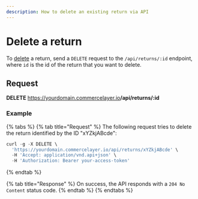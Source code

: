 ```yaml
---
description: How to delete an existing return via API
---
```


# Delete a return

To <a href="https://docs.commercelayer.io/developers/deleting-resources" target="_blank">delete</a> a return, send a `DELETE` request to the `/api/returns/:id` endpoint, where `id` is the id of the return that you want to delete.

## Request

**DELETE** https://yourdomain.commercelayer.io<b>/api/returns/:id</b>

### Example

{% tabs %}
{% tab title="Request" %}
The following request tries to delete the return identified by the ID "xYZkjABcde":

```javascript
curl -g -X DELETE \
  'https://yourdomain.commercelayer.io/api/returns/xYZkjABcde' \
  -H 'Accept: application/vnd.api+json' \
  -H 'Authorization: Bearer your-access-token'
```
{% endtab %}

{% tab title="Response" %}
On success, the API responds with a `204 No Content` status code.
{% endtab %}
{% endtabs %}

